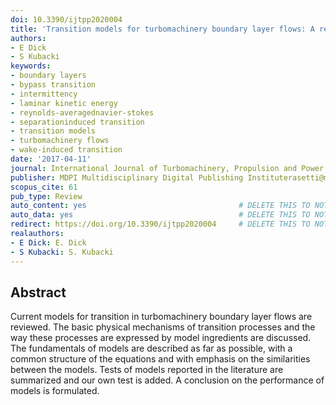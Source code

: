 ```yaml
---
doi: 10.3390/ijtpp2020004
title: 'Transition models for turbomachinery boundary layer flows: A review'
authors:
- E Dick
- S Kubacki
keywords:
- boundary layers
- bypass transition
- intermittency
- laminar kinetic energy
- reynolds-averagednavier-stokes
- separationinduced transition
- transition models
- turbomachinery flows
- wake-induced transition
date: '2017-04-11'
journal: International Journal of Turbomachinery, Propulsion and Power
publisher: MDPI Multidisciplinary Digital Publishing Instituterasetti@mdpi.com
scopus_cite: 61
pub_type: Review
auto_content: yes                                  # DELETE THIS TO NOT AUTO GENERATE CONTENT
auto_data: yes                                     # DELETE THIS TO NOT AUTO GENERATE METADATA
redirect: https://doi.org/10.3390/ijtpp2020004     # DELETE THIS TO NOT REDIRECT
realauthors:
- E Dick: E. Dick
- S Kubacki: S. Kubacki
---
```



## Abstract
Current models for transition in turbomachinery boundary layer flows are reviewed. The basic physical mechanisms of transition processes and the way these processes are expressed by model ingredients are discussed. The fundamentals of models are described as far as possible, with a common structure of the equations and with emphasis on the similarities between the models. Tests of models reported in the literature are summarized and our own test is added. A conclusion on the performance of models is formulated.
